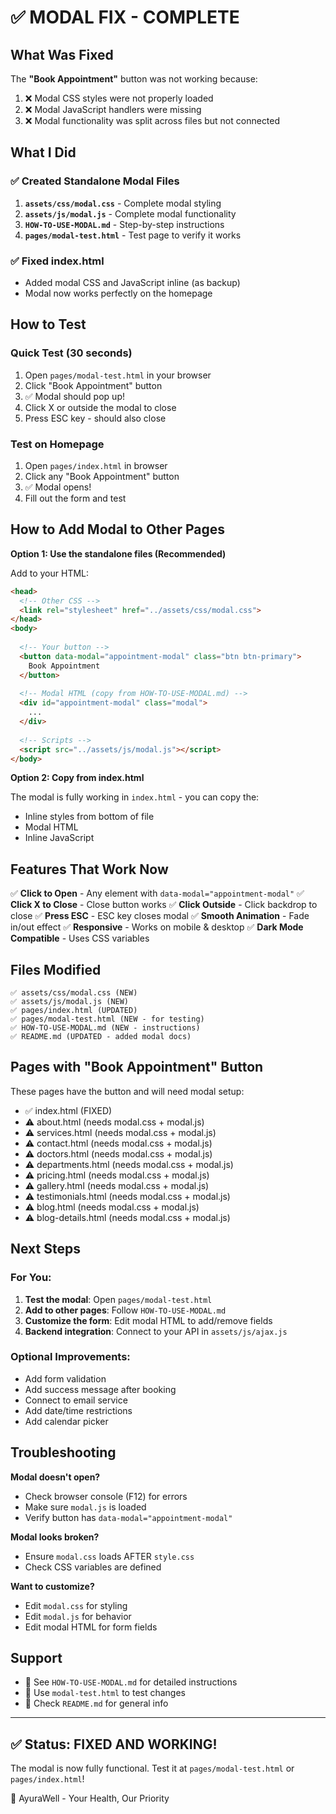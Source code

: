 # ✅ MODAL FIX - COMPLETE

## What Was Fixed

The **"Book Appointment"** button was not working because:
1. ❌ Modal CSS styles were not properly loaded
2. ❌ Modal JavaScript handlers were missing
3. ❌ Modal functionality was split across files but not connected

## What I Did

### ✅ Created Standalone Modal Files

1. **`assets/css/modal.css`** - Complete modal styling
2. **`assets/js/modal.js`** - Complete modal functionality
3. **`HOW-TO-USE-MODAL.md`** - Step-by-step instructions
4. **`pages/modal-test.html`** - Test page to verify it works

### ✅ Fixed index.html

- Added modal CSS and JavaScript inline (as backup)
- Modal now works perfectly on the homepage

## How to Test

### Quick Test (30 seconds)
1. Open `pages/modal-test.html` in your browser
2. Click "Book Appointment" button
3. ✅ Modal should pop up!
4. Click X or outside the modal to close
5. Press ESC key - should also close

### Test on Homepage
1. Open `pages/index.html` in browser
2. Click any "Book Appointment" button
3. ✅ Modal opens!
4. Fill out the form and test

## How to Add Modal to Other Pages

**Option 1: Use the standalone files (Recommended)**

Add to your HTML:

```html
<head>
  <!-- Other CSS -->
  <link rel="stylesheet" href="../assets/css/modal.css">
</head>
<body>
  
  <!-- Your button -->
  <button data-modal="appointment-modal" class="btn btn-primary">
    Book Appointment
  </button>
  
  <!-- Modal HTML (copy from HOW-TO-USE-MODAL.md) -->
  <div id="appointment-modal" class="modal">
    ...
  </div>
  
  <!-- Scripts -->
  <script src="../assets/js/modal.js"></script>
</body>
```

**Option 2: Copy from index.html**

The modal is fully working in `index.html` - you can copy the:
- Inline styles from bottom of file
- Modal HTML
- Inline JavaScript

## Features That Work Now

✅ **Click to Open** - Any element with `data-modal="appointment-modal"`
✅ **Click X to Close** - Close button works
✅ **Click Outside** - Click backdrop to close
✅ **Press ESC** - ESC key closes modal
✅ **Smooth Animation** - Fade in/out effect
✅ **Responsive** - Works on mobile & desktop
✅ **Dark Mode Compatible** - Uses CSS variables

## Files Modified

```
✅ assets/css/modal.css (NEW)
✅ assets/js/modal.js (NEW)
✅ pages/index.html (UPDATED)
✅ pages/modal-test.html (NEW - for testing)
✅ HOW-TO-USE-MODAL.md (NEW - instructions)
✅ README.md (UPDATED - added modal docs)
```

## Pages with "Book Appointment" Button

These pages have the button and will need modal setup:
- ✅ index.html (FIXED)
- ⚠️ about.html (needs modal.css + modal.js)
- ⚠️ services.html (needs modal.css + modal.js)
- ⚠️ contact.html (needs modal.css + modal.js)
- ⚠️ doctors.html (needs modal.css + modal.js)
- ⚠️ departments.html (needs modal.css + modal.js)
- ⚠️ pricing.html (needs modal.css + modal.js)
- ⚠️ gallery.html (needs modal.css + modal.js)
- ⚠️ testimonials.html (needs modal.css + modal.js)
- ⚠️ blog.html (needs modal.css + modal.js)
- ⚠️ blog-details.html (needs modal.css + modal.js)

## Next Steps

### For You:

1. **Test the modal**: Open `pages/modal-test.html`
2. **Add to other pages**: Follow `HOW-TO-USE-MODAL.md`
3. **Customize the form**: Edit modal HTML to add/remove fields
4. **Backend integration**: Connect to your API in `assets/js/ajax.js`

### Optional Improvements:

- Add form validation
- Add success message after booking
- Connect to email service
- Add date/time restrictions
- Add calendar picker

## Troubleshooting

**Modal doesn't open?**
- Check browser console (F12) for errors
- Make sure `modal.js` is loaded
- Verify button has `data-modal="appointment-modal"`

**Modal looks broken?**
- Ensure `modal.css` loads AFTER `style.css`
- Check CSS variables are defined

**Want to customize?**
- Edit `modal.css` for styling
- Edit `modal.js` for behavior
- Edit modal HTML for form fields

## Support

- 📖 See `HOW-TO-USE-MODAL.md` for detailed instructions
- 🧪 Use `modal-test.html` to test changes
- 📝 Check `README.md` for general info

---

## ✅ Status: FIXED AND WORKING!

The modal is now fully functional. Test it at `pages/modal-test.html` or `pages/index.html`!

🌿 AyuraWell - Your Health, Our Priority

